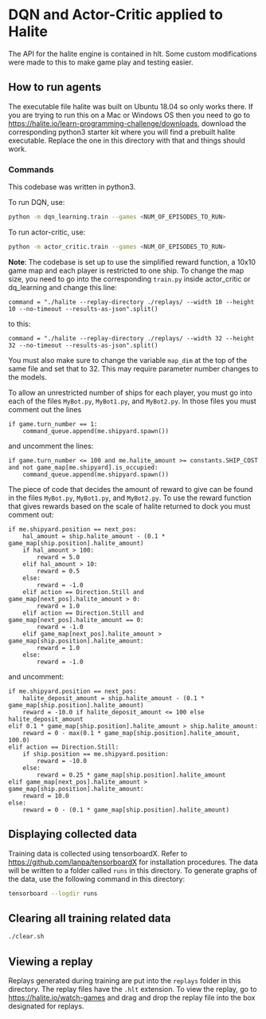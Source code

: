 # DQN and Actor-Critic applied to Halite

The API for the halite engine is contained in hlt. Some custom modifications were made to this to make
game play and testing easier.

## How to run agents

The executable file halite was built on Ubuntu 18.04 so only works there. If you are trying to run this
on a Mac or Windows OS then you need to go to https://halite.io/learn-programming-challenge/downloads,
download the corresponding python3 starter kit where you will find a prebuilt halite executable. Replace
the one in this directory with that and things should work.

### Commands

This codebase was written in python3.

To run DQN, use:
```bash
python -m dqn_learning.train --games <NUM_OF_EPISODES_TO_RUN>
```

To run actor-critic, use:
```bash
python -m actor_critic.train --games <NUM_OF_EPISODES_TO_RUN>
```

**Note**: The codebase is set up to use the simplified reward function, a 10x10 game map and each player
is restricted to one ship. To change the map size, you need to go into the corresponding `train.py` inside
actor_critic or dq_learning and change this line:

```python3
command = "./halite --replay-directory ./replays/ --width 10 --height 10 --no-timeout --results-as-json".split()
```

to this:
```python3
command = "./halite --replay-directory ./replays/ --width 32 --height 32 --no-timeout --results-as-json".split()
```
You must also make sure to change the variable `map_dim` at the top of the same file and set that to 32. This may
require parameter number changes to the models.

To allow an unrestricted number of ships for each player, you must go into each of the files `MyBot.py`, `MyBot1.py`,
and `MyBot2.py`. In those files you must comment out the lines

```python3
if game.turn_number == 1:
    command_queue.append(me.shipyard.spawn())
```

and uncomment the lines:
```python3
if game.turn_number <= 100 and me.halite_amount >= constants.SHIP_COST and not game_map[me.shipyard].is_occupied:
    command_queue.append(me.shipyard.spawn())
```

The piece of code that decides the amount of reward to give can be found in the files `MyBot.py`, `MyBot1.py`, and `MyBot2.py`.
To use the reward function that gives rewards based on the scale of halite returned to dock you must comment out:

```python3
if me.shipyard.position == next_pos:
    hal_amount = ship.halite_amount - (0.1 * game_map[ship.position].halite_amount)
    if hal_amount > 100:
        reward = 5.0
    elif hal_amount > 10:
        reward = 0.5
    else:
        reward = -1.0
    elif action == Direction.Still and game_map[next_pos].halite_amount > 0:
        reward = 1.0
    elif action == Direction.Still and game_map[next_pos].halite_amount == 0:
        reward = -1.0
    elif game_map[next_pos].halite_amount > game_map[ship.position].halite_amount:
        reward = 1.0
    else:
        reward = -1.0
```

and uncomment:

```python3
if me.shipyard.position == next_pos:
    halite_deposit_amount = ship.halite_amount - (0.1 * game_map[ship.position].halite_amount)
    reward = -10.0 if halite_deposit_amount <= 100 else halite_deposit_amount
elif 0.1 * game_map[ship.position].halite_amount > ship.halite_amount:
    reward = 0 - max(0.1 * game_map[ship.position].halite_amount, 100.0)
elif action == Direction.Still:
    if ship.position == me.shipyard.position:
        reward = -10.0
    else:
        reward = 0.25 * game_map[ship.position].halite_amount
elif game_map[next_pos].halite_amount > game_map[ship.position].halite_amount:
    reward = 10.0
else:
    reward = 0 - (0.1 * game_map[ship.position].halite_amount)
```

## Displaying collected data

Training data is collected using tensorboardX. Refer to https://github.com/lanpa/tensorboardX
for installation procedures. The data will be written to a folder called `runs` in this directory.
To generate graphs of the data, use the following command in this directory:

```bash
tensorboard --logdir runs
```

## Clearing all training related data
```bash
./clear.sh
```

## Viewing a replay
Replays generated during training are put into the `replays` folder in this directory. The replay files
have the `.hlt` extension. To view the replay, go to https://halite.io/watch-games and drag and drop the
replay file into the box designated for replays.